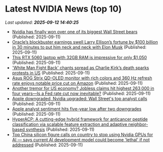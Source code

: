 # Latest NVIDIA News (top 10)
_Last updated: **2025-09-12 14:40:25**_

- [Nvidia has finally won over one of its biggest Wall Street bears](https://www.businessinsider.com/nvidia-stock-price-prediction-nvda-outlook-ai-chips-gpu-demand-2025-9) (Published: 2025-09-11)
- [Oracle’s blockbuster earnings swell Larry Ellison’s fortune by $100 billion in 30 minutes to put him neck and neck with Elon Musk](https://fortune.com/2025/09/11/oracle-earnings-blockbuster-larry-ellison-elon-musk-worlds-richest-man-billionaires/) (Published: 2025-09-11)
- [This RTX 5060 laptop with 32GB RAM is impressive for only $1,050](https://www.pcworld.com/article/2906583/this-rtx-5060-laptop-with-32gb-ram-is-impressive-for-only-1050.html) (Published: 2025-09-11)
- ['White Man Fight Back' chants spread as Charlie Kirk’s death sparks protests in US](https://economictimes.indiatimes.com/news/international/us/charlie-kirk-latest-news-white-man-fight-back-chants-spread-as-charlie-kirks-death-sparks-protests-in-us/articleshow/123832399.cms) (Published: 2025-09-11)
- [Asus ROG Strix QD-OLED monitor with rich colors and 360 Hz refresh rate enjoys notable price cut on Amazon](https://www.notebookcheck.net/Asus-ROG-Strix-QD-OLED-monitor-with-rich-colors-and-360-Hz-refresh-rate-enjoys-notable-price-cut-on-Amazon.1112058.0.html) (Published: 2025-09-11)
- [Another tremor for US economy? Jobless claims hit highest 263,000 in four years—Is a Fed rate cut now inevitable?](https://economictimes.indiatimes.com/news/international/us/another-tremor-for-us-economy-us-jobless-claims-hit-highest-263000-in-four-yearsis-a-fed-rate-cut-now-inevitable/articleshow/123833006.cms) (Published: 2025-09-11)
- [Apple downgraded, Nvidia upgraded: Wall Street's top analyst calls](https://biztoc.com/x/9b8ce0c1a853f5f9) (Published: 2025-09-11)
- [Apple analyst sentiment hits five-year low after two downgrades](https://finance.yahoo.com/news/apple-analyst-sentiment-hits-five-140131891.html) (Published: 2025-09-11)
- [HyperACP: A cutting-edge hybrid framework for anticancer peptide classification via scalable feature extraction and adaptive neighbor-based synthesis](https://journals.plos.org/ploscompbiol/article?id=10.1371/journal.pcbi.1013489) (Published: 2025-09-11)
- [Top China silicon figure calls on country to stop using Nvidia GPUs for AI — says current AI development model could become 'lethal' if not addressed](https://www.tomshardware.com/tech-industry/artificial-intelligence/top-china-silicon-figure-calls-on-country-to-stop-using-nvidia-gpus-for-ai-says-current-ai-development-model-could-become-lethal-if-not-addressed) (Published: 2025-09-11)
